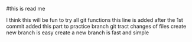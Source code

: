 #this is read me

I think this will be fun to try all git functions
this line is added after the 1st commit
added this part to practice branch
git tract changes of files
create new branch is easy
create a new branch is fast and simple
